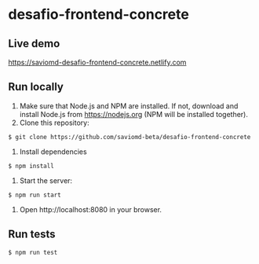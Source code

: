 # desafio-frontend-concrete

## Live demo
https://saviomd-desafio-frontend-concrete.netlify.com

## Run locally
1. Make sure that Node.js and NPM are installed. If not, download and install Node.js from https://nodejs.org (NPM will be installed together).
1. Clone this repository:
  ```
  $ git clone https://github.com/saviomd-beta/desafio-frontend-concrete
  ```
1. Install dependencies
  ```
  $ npm install
  ```
1. Start the server:
  ```
  $ npm run start
  ```
1. Open http://localhost:8080 in your browser.

## Run tests
```
$ npm run test
```

